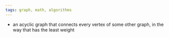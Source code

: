 ```yaml
---
tags: graph, math, algorithms
---
```


- an acyclic graph that connects every vertex of some other graph, in the way that has the least weight